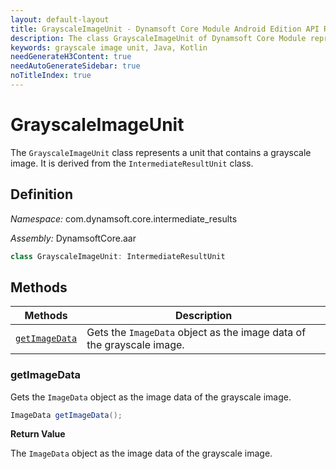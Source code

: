 ```yaml
---
layout: default-layout
title: GrayscaleImageUnit - Dynamsoft Core Module Android Edition API Reference
description: The class GrayscaleImageUnit of Dynamsoft Core Module represents a unit that contains a grayscale image. It is derived from the IntermediateResultUnit class.
keywords: grayscale image unit, Java, Kotlin
needGenerateH3Content: true
needAutoGenerateSidebar: true
noTitleIndex: true
---
```


# GrayscaleImageUnit

The `GrayscaleImageUnit` class represents a unit that contains a grayscale image. It is derived from the `IntermediateResultUnit` class.

## Definition

*Namespace:* com.dynamsoft.core.intermediate_results

*Assembly:* DynamsoftCore.aar

```java
class GrayscaleImageUnit: IntermediateResultUnit
```

## Methods

| Methods | Description |
| ------- | ----------- |
| [`getImageData`](#getimagedata) | Gets the `ImageData` object as the image data of the grayscale image. |

### getImageData

Gets the `ImageData` object as the image data of the grayscale image.

```java
ImageData getImageData();
```

**Return Value**

The `ImageData` object as the image data of the grayscale image.
